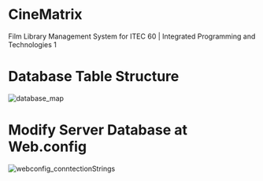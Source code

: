 # CineMatrix
 Film Library Management System for ITEC 60 | Integrated Programming and Technologies 1
 
# Database Table Structure
![database_map](https://github.com/LeinahI/CineMatrix/assets/53577436/5174c494-777d-4120-b329-156c43e51f48)

# Modify Server Database at Web.config
![webconfig_conntectionStrings](https://github.com/LeinahI/CineMatrix/assets/53577436/971046c9-0540-48b8-9b08-1ad7701876ac)
